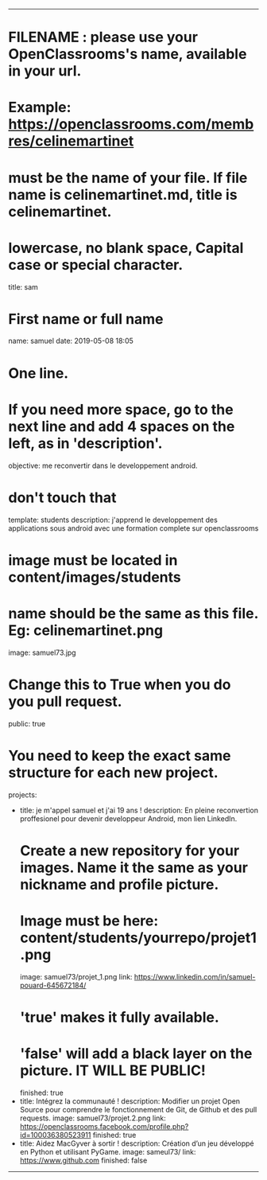 ---

# FILENAME : please use your OpenClassrooms's name, available in your url.
# Example: https://openclassrooms.com/membres/celinemartinet
# must be the name of your file. If file name is celinemartinet.md, title is celinemartinet.
# lowercase, no blank space, Capital case or special character.
title: sam

# First name or full name
name: samuel
date: 2019-05-08 18:05

# One line.
# If you need more space, go to the next line and add 4 spaces on the left, as in 'description'.
objective: me reconvertir dans le developpement android.

# don't touch that
template: students
description:
      j'apprend le developpement des applications sous android avec une formation complete sur openclassrooms

# image must be located in content/images/students
# name should be the same as this file. Eg: celinemartinet.png
image: samuel73.jpg

# Change this to True when you do you pull request.
public: true

# You need to keep the exact same structure for each new project.
projects:
  - title: je m'appel samuel et j'ai 19 ans !
    description: En pleine reconvertion proffesionel pour devenir developpeur  Android, mon lien LinkedIn.
    # Create a new repository for your images. Name it the same as your nickname and profile picture.
    # Image must be here: content/students/yourrepo/projet1.png
    image: samuel73/projet_1.png
    link: https://www.linkedin.com/in/samuel-pouard-645672184/
    # 'true' makes it fully available.
    # 'false' will add a black layer on the picture. IT WILL BE PUBLIC!
    finished: true
  - title: Intégrez la communauté !
    description: Modifier un projet Open Source pour comprendre le fonctionnement de Git, de Github et des pull requests. 
    image: samuel73/projet.2.png
    link: https://openclassrooms.facebook.com/profile.php?id=100036380523911
    finished: true
  - title: Aidez MacGyver à sortir !
    description: Création d’un jeu développé en Python et utilisant PyGame.
    image: sameul73/
    link: https://www.github.com
    finished: false
---